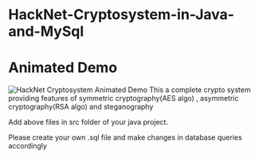 # HackNet-Cryptosystem-in-Java-and-MySql

# Animated Demo

![HackNet Cryptosystem Animated Demo](https://drive.google.com/file/d/1gQUKPx5YDKsZ3TEOpzqZbzIPzeIewk17/view?usp=sharing)
This a complete crypto system providing features of symmetric cryptography(AES algo) , asymmetric cryptography(RSA algo) and steganography

Add above files in src folder of your java project.

Please create your own .sql file and make changes in database queries accordingly
